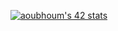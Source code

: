 
[![aoubhoum's 42 stats](https://badge.mediaplus.ma/greenbinary/aoubhoum)](https://github.com/oakoudad/badge42)

